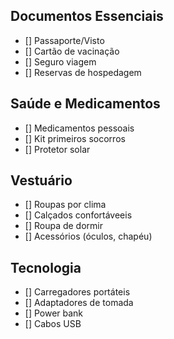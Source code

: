 ## Documentos Essenciais
- [] Passaporte/Visto
- [] Cartão de vacinação
- [] Seguro viagem
- [] Reservas de hospedagem

## Saúde e Medicamentos
- [] Medicamentos pessoais
- [] Kit primeiros socorros
- [] Protetor solar

## Vestuário
- [] Roupas por clima
- [] Calçados confortáveeis
- [] Roupa de dormir
- [] Acessórios (óculos, chapéu)

## Tecnologia
- [] Carregadores portáteis
- [] Adaptadores de tomada
- [] Power bank
- [] Cabos USB